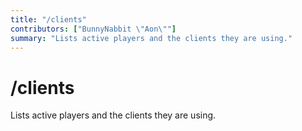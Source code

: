 ```yaml
---
title: "/clients"
contributors: ["BunnyNabbit \"Aon\""]
summary: "Lists active players and the clients they are using."
---
```


# /clients

Lists active players and the clients they are using.
